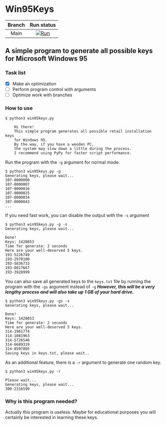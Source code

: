 # Win95Keys

| Branch |                                                                                        Run status                                                                                        |
|:------:|:----------------------------------------------------------------------------------------------------------------------------------------------------------------------------------------:|
|  Main  | [![Run](https://github.com/syntaxerror-usl/win95keys/actions/workflows/run-main.yml/badge.svg?branch=main)](https://github.com/syntaxerror-usl/win95keys/actions/workflows/run-main.yml) |

## A simple program to generate all possible keys for Microsoft Windows 95

### Task list
- [x] Make an optimization
- [ ] Perform program control with arguments
- [ ] Optimize work with branches

### How to use
```
$ python3 win95keys.py

    Hi there!
    This simple program generates all possible retail installation keys
    for Windows 95.
    By the way, if you have a wooden PC,
    the system may slow down a little during the process.
    I recommend using PyPy for faster script performance.

```

Run the program with the `-g` argument for normal mode.

```
$ python3 win95keys.py -g
Generating keys, please wait...
107-0000000
107-0000007
107-0000016
107-0000025
107-0000034
107-0000043
...
```

If you need fast work, you can disable the output with the `-s` argument

```
$ python3 win95keys.py -g -s
Generating keys, please wait...

Done!
Keys: 1428653
Time for generate: 2 seconds
Here are your well-deserved 5 keys.
193-5226749
193-2978108
193-5836733
193-0817667
193-3928999
```

You can also save all generated keys to the `keys.txt` file by running the program with the `-gs` argument instead of `-g`
**_However, this will be a very lengthy process and will also take up 1 GB of your hard drive._**

```
$ python3 win95keys.py -gs -s
Generating keys, please wait...

Done!
Keys: 1428653
Time for generate: 2 seconds
Here are your well-deserved 5 keys.
314-1961774
314-1081963
314-5726546
314-6689319
314-8597805
Saving keys in keys.txt, please wait..
```

As an additional feature, there is a `-r` argument to generate one random key.

```
$ python3 win95keys.py -r

Please wait...
Generating keys, please wait...
300-2316599
```

### Why is this program needed?
Actually this program is useless. Maybe for educational purposes you will certainly be interested in learning these keys.
